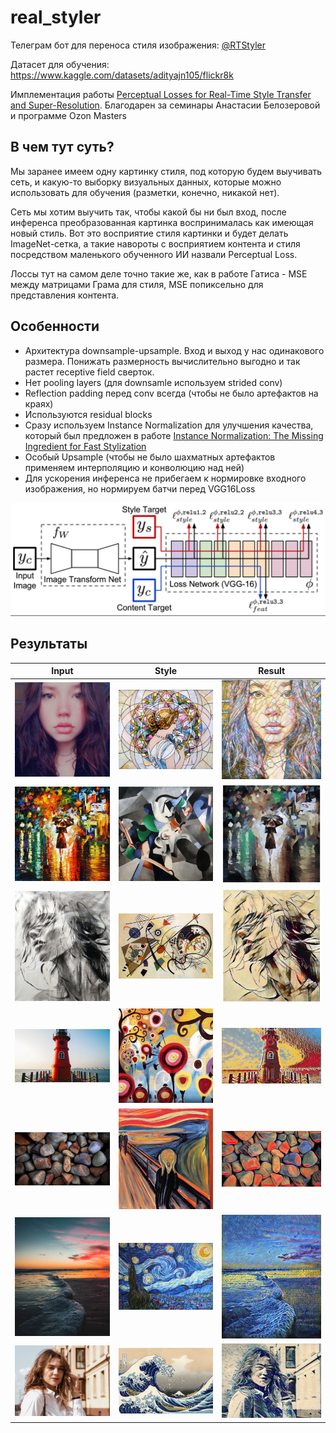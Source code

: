 # real_styler
Телеграм бот для переноса стиля изображения: [@RTStyler](https://t.me/RTStyler_bot)

Датасет для обучения: https://www.kaggle.com/datasets/adityajn105/flickr8k

Имплементация работы [Perceptual Losses for Real-Time Style Transfer and Super-Resolution](https://arxiv.org/pdf/1603.08155.pdf).
Благодарен за семинары Анастасии Белозеровой и программе Ozon Masters

## В чем тут суть?

Мы заранее имеем одну картинку стиля, под которую будем выучивать сеть, и какую-то
выборку визуальных данных, которые можно использовать для обучения (разметки, конечно,
никакой нет).

Сеть мы хотим выучить так, чтобы какой бы ни был вход, после инференса преобразованная
картинка воспринималась как имеющая новый стиль. Вот это восприятие стиля картинки
и будет делать ImageNet-сетка, а такие навороты с восприятием контента и стиля
посредством маленького обученного ИИ назвали Perceptual Loss.

Лоссы тут на самом деле точно такие же, как в работе Гатиса - MSE между матрицами
Грама для стиля, MSE попиксельно для представления контента.

## Особенности
- Архитектура downsample-upsample. Вход и выход у нас одинакового размера. Понижать 
размерность вычислительно выгодно и так растет receptive field сверток.
- Нет pooling layers (для downsamle иcпользуем strided conv)
- Reflection padding перед conv всегда (чтобы не было артефактов на краях)
- Используются residual blocks
- Сразу используем Instance Normalization для улучшения качества, который был предложен
в работе [Instance Normalization: The Missing Ingredient for Fast Stylization](https://arxiv.org/pdf/1607.08022.pdf)
- Особый Upsample (чтобы не было шахматных артефактов применяем интерполяцию и конволюцию над ней)
- Для ускорения инференса не прибегаем к нормировке входного изображения, но нормируем батчи перед VGG16Loss

![TransformNet](docs/architecture.png)

## Результаты
|    Input                           |  Style                      |  Result                                        |
|------------------------------------|-----------------------------|------------------------------------------------|
| ![ann](data/ann.jpg)               |  ![mosaic](data/mosaic.jpg) | ![ann_mosaic](data/ann_mosaic.jpg)             |
| ![princess](data/princess.jpg)     |  ![udnie](data/udnie.jpg)   | ![princess_udnie](data/princess_udnie.jpg)     |
| ![veter](data/veter.jpg)           |  ![lines](data/lines.jpg)   | ![veter_lines](data/veter_lines.jpg)           |
| ![lighthouse](data/lighthouse.jpg) |  ![candy](data/candy.jpg)   | ![lighthouse_candy](data/lighthouse_candy.jpg) |
| ![stones](data/stones.jpg)         |  ![scream](data/scream.jpg) | ![lighthouse_candy](data/stones_scream.jpg)    |
| ![sea](data/sea.jpg)               |  ![night](data/night.jpg)   | ![sea_night](data/sea_night.jpg)               |
| ![all](data/all.jpg)               |  ![wave](data/big_wave.jpg) | ![all_wave](data/all_wave.jpg)                 |


